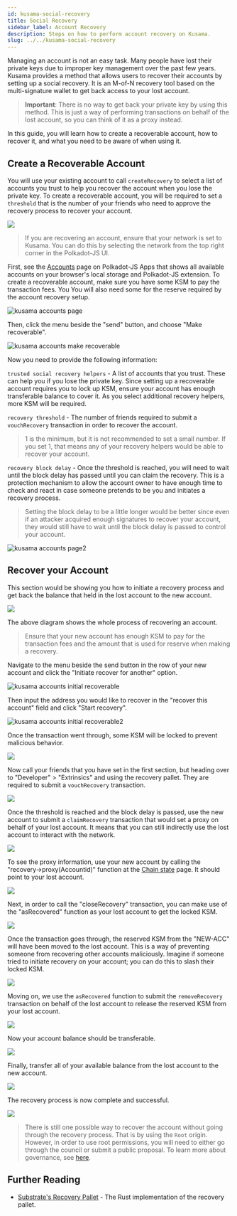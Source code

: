 ```yaml
---
id: kusama-social-recovery
title: Social Recovery
sidebar_label: Account Recovery
description: Steps on how to perform account recovery on Kusama.
slug: ../../kusama-social-recovery
---
```


Managing an account is not an easy task. Many people have lost their private keys due to improper
key management over the past few years. Kusama provides a method that allows users to recover their
accounts by setting up a social recovery. It is an M-of-N recovery tool based on the
multi-signature wallet to get back access to your lost account.

> **Important**: There is no way to get back your private key by using this method. This is just a way of
> performing transactions on behalf of the lost account, so you can think of it as a proxy instead.

In this guide, you will learn how to create a recoverable account, how to recover it, and what you
need to be aware of when using it.

## Create a Recoverable Account

You will use your existing account to call `createRecovery` to select a list of accounts you
trust to help you recover the account when you lose the private key. To create a recoverable
account, you will be required to set a `threshold` that is the number of your friends who need to
approve the recovery process to recover your account.

![](../../assets/recovery/social-recovery-diag-1.png)

> If you are recovering an account, ensure that your network is set to Kusama. 
> You can do this by selecting the network from the top right corner in the Polkadot-JS UI.

First, see the [Accounts](https://polkadot.js.org/apps/#/accounts) page on Polkadot-JS Apps
that shows all available accounts on your browser's local storage and Polkadot-JS extension. 
To create a recoverable account, make sure you have some KSM to pay the transaction fees. 
You You will also need some for the reserve required by the account recovery setup.

![kusama accounts page](../../assets/kusama/kusama_social_recovery_accounts_page.png)

Then, click the menu beside the "send" button, and choose "Make recoverable".

![kusama accounts make recoverable](../../assets/kusama/kusama_make_recoverable.png)

Now you need to provide the following information:

`trusted social recovery helpers` - A list of accounts that you trust. These can help you if you
lose the private key. Since setting up a recoverable account requires you to lock up KSM, ensure
your account has enough transferable balance to cover it. As you select additional recovery helpers,
more KSM will be required.

`recovery threshold` - The number of friends required to submit a `vouchRecovery` transaction in
order to recover the account.

> 1 is the minimum, but it is not recommended to set a small number. If you set 1, that means
> any of your recovery helpers would be able to recover your account.

`recovery block delay` - Once the threshold is reached, you will need to wait until the block delay
has passed until you can claim the recovery. This is a protection mechanism to allow the account
owner to have enough time to check and react in case someone pretends to be you and initiates a
recovery process.

> Setting the block delay to be a little longer would be better since even if an attacker
> acquired enough signatures to recover your account, they would still have to wait until the block
> delay is passed to control your account.

![kusama accounts page2](../../assets/kusama/kusama_make_account_recoverable.png)

## Recover your Account

This section would be showing you how to initiate a recovery process and get back the balance that
held in the lost account to the new account.

![](../../assets/recovery/social-recovery-diag-2.png)

The above diagram shows the whole process of recovering an account.

> Ensure that your new account has enough KSM to pay for the transaction fees and the amount
> that is used for reserve when making a recovery.

Navigate to the menu beside the send button in the row of your new account and click
the "Initiate recover for another" option.

![kusama accounts initial recoverable](../../assets/kusama/kusama_make_recoverable.png)

Then input the address you would like to recover in the "recover this account" field and click
"Start recovery".

![kusama accounts initial recoverable2](../../assets/kusama/kusama_make_account_initial.png)

Once the transaction went through, some KSM will be locked to prevent malicious behavior.

![](../../assets/recovery/social-recovery-6.png)

Now call your friends that you have set in the first section, but heading over to "Developer" >
"Extrinsics" and using the recovery pallet. They are required to submit a `vouchRecovery`
transaction.

![](../../assets/recovery/social-recovery-7.png)

Once the threshold is reached and the block delay is passed, use the new account to submit a
`claimRecovery` transaction that would set a proxy on behalf of your lost account. It means that you
can still indirectly use the lost account to interact with the network.

![](../../assets/recovery/social-recovery-8.png)

To see the proxy information, use your new account by calling the "recovery->proxy(Accountid)"
function at the [Chain state](https://polkadot.js.org/apps/#/chainstate) page. It should point to
your lost account.

![](../../assets/recovery/social-recovery-9.png)

Next, in order to call the "closeRecovery" transaction, you can make use of the "asRecovered"
function as your lost account to get the locked KSM.

![](../../assets/recovery/social-recovery-10.png)

Once the transaction goes through, the reserved KSM from the "NEW-ACC" will have been moved to the
lost account. This is a way of preventing someone from recovering other accounts maliciously.
Imagine if someone tried to initiate recovery on your account; you can do this to slash their 
locked KSM.

![](../../assets/recovery/social-recovery-11.png)

Moving on, we use the `asRecovered` function to submit the `removeRecovery` transaction on behalf of
the lost account to release the reserved KSM from your lost account.

![](../../assets/recovery/social-recovery-12.png)

Now your account balance should be transferable.

![](../../assets/recovery/social-recovery-13.png)

Finally, transfer all of your available balance from the lost account to the new account.

![](../../assets/recovery/social-recovery-14.png)

The recovery process is now complete and successful.

![](../../assets/recovery/social-recovery-15.png)

> There is still one possible way to recover the account without going through the recovery
> process. That is by using the `Root` origin. However, in order to use root permissions, you will
> need to either go through the council or submit a public proposal. To learn more about governance,
> see [here](../../learn/learn-governance.md).

## Further Reading

- [Substrate's Recovery Pallet](https://github.com/paritytech/substrate/blob/master/frame/recovery/src/lib.rs) -
  The Rust implementation of the recovery pallet.
